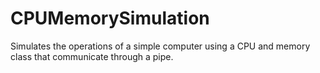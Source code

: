 # CPUMemorySimulation
Simulates the operations of a simple computer using a CPU and memory class that communicate through a pipe.
